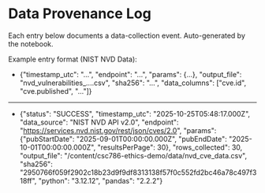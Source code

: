 # Data Provenance Log
Each entry below documents a data-collection event.
Auto-generated by the notebook.

Example entry format (NIST NVD Data):
- {"timestamp_utc": "...", "endpoint": "...", "params": {...}, "output_file": "nvd_vulnerabilities_....csv", "sha256": "...", "data_columns": ["cve.id", "cve.published", "..."]}

---

- {"status": "SUCCESS", "timestamp_utc": "2025-10-25T05:48:17.000Z", "data_source": "NIST NVD API v2.0", "endpoint": "https://services.nvd.nist.gov/rest/json/cves/2.0", "params": {"pubStartDate": "2025-09-01T00:00:00.000Z", "pubEndDate": "2025-10-01T00:00:00.000Z", "resultsPerPage": 30}, "rows_collected": 30, "output_file": "/content/csc786-ethics-demo/data/nvd_cve_data.csv", "sha256": "2950766f059f2902c18b23d9f9df8313138f57f0c552fd2bc46a78c497f318ff", "python": "3.12.12", "pandas": "2.2.2"}